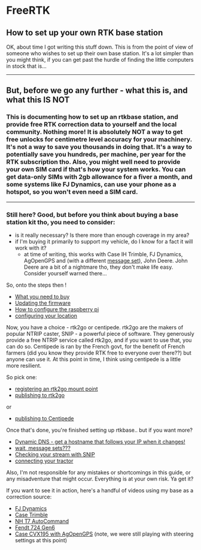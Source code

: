 # FreeRTK
## How to set up your own RTK base station

OK, about time I got writing this stuff down. This is from the point of view of someone who wishes to set up their own base station. It's a lot simpler than you might think, if you can get past the hurdle of finding the little computers in stock that is...

---
## But, before we go any further - what this is, and what this IS NOT

### This is documenting how to set up an rtkbase station, and provide free RTK correction data to yourself and the local community. Nothing more! It is absolutely NOT a way to get free unlocks for centimetre level accuracy for your machinery. It's not a way to save you thousands in doing that. It's a way to potentially save you hundreds, per machine, per year for the RTK subscription tho. Also, you might well need to provide your own SIM card if that's how your system works. You can get data-only SIMs with 2gb allowance for a fiver a month, and some systems like FJ Dynamics, can use your phone as a hotspot, so you won't even need a SIM card.

---

### Still here? Good, but before you think about buying a base station kit tho, you need to consider:
- is it really necessary? Is there more than enough coverage in my area?
- if I'm buying it primarily to support my vehicle, do I know for a fact it will work with it?
  - at time of writing, this works with Case IH Trimble, FJ Dynamics, AgOpenGPS and (with a different [message set](messagesets.md)), John Deere. John Deere are a bit of a nightmare tho, they don't make life easy. Consider yourself warned there...

So, onto the steps then !

- [What you need to buy](WhatToBuy.md)
- [Updating the firmware](UpdatingFirmware.md)
- [How to configure the raspberry pi](PiConfiguration.md)
- [configuring your location](ConfigLocation.md)

Now, you have a choice - rtk2go or centipede. rtk2go are the makers of popular NTRIP caster, SNIP - a powerful piece of software. They generously provide a free NTRIP service called rtk2go, and if you want to use that, you can do so. Centipede is ran by the French govt, for the benefit of French farmers (did you know they provide RTK free to everyone over there??) but anyone can use it. At this point in time, I think using centipede is a little more resilient.

So pick one:
- [registering an rtk2go mount point](rtk2go.md)
- [publishing to rtk2go](publishing.md)

or

- [publishing to Centipede](centipede.md)

Once that's done, you're finished setting up rtkbase.. but if you want more?

- [Dynamic DNS - get a hostname that follows your IP when it changes!](dns.md)
- [wait, message sets???](messagesets.md)
- [Checking your stream with SNIP](snip.md)
- [connecting your tractor](tractor.md)

Also, I'm not responsible for any mistakes or shortcomings in this guide, or any misadventure that might occur. Everything is at your own risk. Ya get it?

If you want to see it in action, here's a handful of videos using my base as a correction source:
- [FJ Dynamics](https://youtu.be/cLvjmOE0-rY)
- [Case Trimble](https://youtu.be/D7sSRx7XJ1Y)
- [NH T7 AutoCommand](https://youtu.be/C6NiiC102wA)
- [Fendt 724 Gen6](https://youtu.be/Ld9XlGIocTU)
- [Case CVX195 with AgOpenGPS](https://youtu.be/vvtz_aw-2HE) (note, we were still playing with steering settings at this point)
